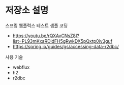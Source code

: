 # 저장소 설명
스프링 웹플럭스 테스트 샘플 코딩
- https://youtu.be/rQXAvCNsZ8I?list=PL93mKxaRDidFH5gRwkDX5pQxtp0iv3guf
- https://spring.io/guides/gs/accessing-data-r2dbc/

사용 기술
- webflux
- h2
- r2dbc